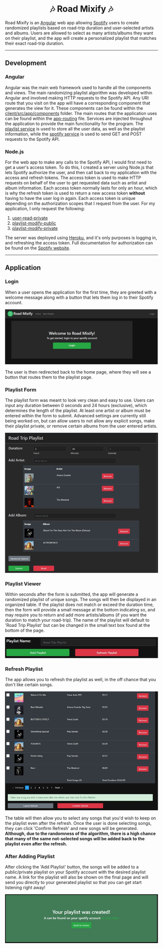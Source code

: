 <h1 align="center">🎶 Road Mixify 🎶</h1>

Road Mixify is an <a href="https://angular.io">Angular</a> web app allowing <a href="https://www.spotify.com/">Spotify</a> users to create randomized playlists based on
road-trip duration and user-selected artists and albums. Users are allowed to select as many artists/albums they want on their playlist,
and the app will create a personalized playlist that matches their exact road-trip duration.

---
## Development

### Angular
Angular was the main web framework used to handle all the components and views. The main randomizing playlist algorithm was developed within Angular and involved making
HTTP requests to the Spotify API. Any URI route that you visit on the app will have a corresponding component that generates the view for it. These components can be found within
the <a href="https://github.com/kushbhag/RoadMixify/tree/main/client/src/app/components">client/src/app/components</a> folder. The main routes that the application uses
can be found within the <a href="https://github.com/kushbhag/RoadMixify/blob/main/client/src/app/app-routing.module.ts">app-routing</a> file. Services are injected throughout
the application to provide the main functionality for the program. The 
<a href="https://github.com/kushbhag/RoadMixify/blob/main/client/src/app/services/playlist.service.ts">playlist service</a> is used to store all the user data, as well as the
playlist information, while the <a href="https://github.com/kushbhag/RoadMixify/blob/main/client/src/app/services/spotify.service.ts">spotify service</a> is used to send
GET and POST requests to the Spotify API.

### Node.js
For the web app to make any calls to the Spotify API, I would first need to get a user's access token.
To do this, I created a server using Node.js that lets Spotify authorize the user, and then call back to my application
with the access and refresh tokens. The access token is used to make HTTP requests on behalf of the user to get requested data such as artist and album information. Each access
token normally lasts for only an hour, which is why the refresh token is used to return a new access token **without** having to have the user log in again.
Each access token is unique depending on the authorization scopes that I request from the user. For my application, I only request the following:
1. <a href="https://developer.spotify.com/documentation/general/guides/scopes/">user-read-private</a>
2. <a href="https://developer.spotify.com/documentation/general/guides/scopes/">playlist-modify-public</a>
3. <a href="https://developer.spotify.com/documentation/general/guides/scopes/">playlist-modify-private</a>

The server was deployed using <a href="https://www.heroku.com/">Heroku</a>, and it's only purposes is logging in, and refreshing the access token. Full documentation for authorization
can be found on the <a href="https://developer.spotify.com/documentation/general/guides/authorization-guide/">Spotify website</a>.

---
## Application

### Login
When a user opens the application for the first time, they are greeted with a welcome message along with a button that lets them log in to their Spotify account.

![login](images/login.jpg)

The user is then redirected back to the home page, where they will see a button that routes them to the playlist page.

### Playlist Form
The playlist form was meant to look very clean and easy to use. Users can input any duration between 0 seconds and 24 hours (exclusive), which determines the length of
the playlist. At least one artist or album must be entered within the form to submit. Advanced settings are currently still being worked on, but can allow users to 
not allow any explicit songs, make their playlist private, or remove certain albums from the user entered artists.

![form](images/form.jpg)

### Playlist Viewer
Within seconds after the form is submitted, the app will generate a randomized playlist of unique songs. The songs will then be displayed in an organized
table. If the playlist does not match or exceed the duration time, then the form will provide a small message at the bottom indicating so, and may require you to
return and add more artists/albums (if you want the duration to match your road-trip). The name of the playlist will default to 'Road Trip Playlist' but can be changed in the small text box found at the bottom of the page.

![name](images/submit.jpg)

### Refresh Playlist
The app allows you to refresh the playlist as well, in the off chance that you don't like certain songs.

![refresh](images/refresh.jpg)

The table will then allow you to select any songs that you'd wish to keep on the playlist even after the refresh. Once the user is done selecting songs, they
can click 'Confirm Refresh' and new songs will be generated. **Although, due to the randomness of the algorithm, there is a high chance that many of the same not-selected songs will be added back to the playlist even after the refresh.**

### After Adding Playlist
After clicking the 'Add Playlist' button, the songs will be added to a public/private playlist on your Spotify account with the desired playlist name. A link for the playlist
will also be shown on the final page and will send you directly to your generated playlist so that you can get start listening right away!

![final](images/final.jpg)
